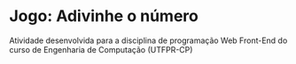 # Jogo: Adivinhe o número
Atividade desenvolvida para a disciplina de programação Web Front-End do curso de Engenharia de Computação (UTFPR-CP)

